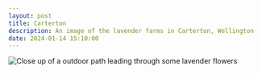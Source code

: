 ```yaml
---
layout: post
title: Carterton
description: An image of the lavender farms in Carterton, Wellington
date: 2024-01-14 15:10:00
---
```


![Close up of a outdoor path leading through some lavender flowers](/media/IMG_1790.jpeg)

